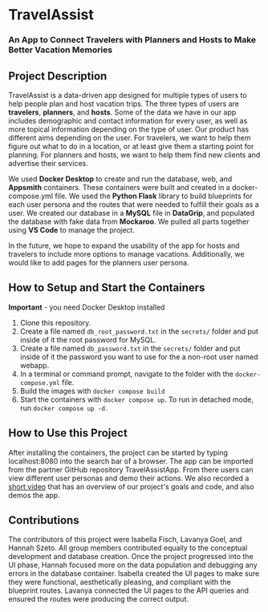 # TravelAssist
### An App to Connect Travelers with Planners and Hosts to Make Better Vacation Memories

## Project Description
TravelAssist is a data-driven app designed for multiple types of users to help people plan and host vacation trips. The three types of users are **travelers**, **planners**, and **hosts**. Some of the data we have in our app includes demographic and contact information for every user, as well as more topical information depending on the type of user. Our product has different aims depending on the user. For travelers, we want to help them figure out what to do in a location, or at least give them a starting point for planning. For planners and hosts, we want to help them find new clients and advertise their services. 

We used **Docker Desktop** to create and run the database, web, and **Appsmith** containers. These containers were built and created in a docker-compose.yml file. We used the **Python Flask** library to build blueprints for each user persona and the routes that were needed to fulfill their goals as a user. We created our database in a **MySQL** file in **DataGrip**, and populated the database with fake data from **Mockaroo**. We pulled all parts together using **VS Code** to manage the project. 

In the future, we hope to expand the usability of the app for hosts and travelers to include more options to manage vacations. Additionally, we would like to add pages for the planners user persona.

## How to Setup and Start the Containers
**Important** - you need Docker Desktop installed

1. Clone this repository.  
1. Create a file named `db_root_password.txt` in the `secrets/` folder and put inside of it the root password for MySQL. 
1. Create a file named `db_password.txt` in the `secrets/` folder and put inside of it the password you want to use for the a non-root user named webapp. 
1. In a terminal or command prompt, navigate to the folder with the `docker-compose.yml` file.  
1. Build the images with `docker compose build`
1. Start the containers with `docker compose up`.  To run in detached mode, run `docker compose up -d`. 

## How to Use this Project
After installing the containers, the project can be started by typing localhost:8080 into the search bar of a browser. The app can be imported from the partner GitHub repository TravelAssistApp. From there users can view different user personas and demo their actions. We also recorded a [short video](https://drive.google.com/file/d/1vvhZ_5ySUZjJUbOkTWAd8jkttcu8jeUf/view?usp=sharing) that has an overview of our project's goals and code, and also demos the app.

## Contributions
The contributors of this project were Isabella Fisch, Lavanya Goel, and Hannah Szeto. All group members contributed equally to the conceptual development and database creation. Once the project progressed into the UI phase, Hannah focused more on the data population and debugging  any errors in the database container. Isabella created the UI pages to make sure they were functional, aesthetically pleasing, and compliant with the blueprint routes. Lavanya connected the UI pages to the API queries and ensured the routes were producing the correct output.
